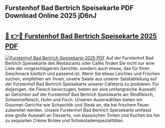 ## Furstenhof Bad Bertrich Speisekarte PDF Download Online 2025 jD6nJ

# <h2><a href="http://gcecad.nevu.top/?p=Furstenhof+Bad+Bertrich+Speisekarte">🔗 👉🔴 Furstenhof Bad Bertrich Speisekarte 2025 PDF</a></h2>

[![Furstenhof Bad Bertrich Speisekarte 2025 PDF](https://i.imgur.com/dBaPXMq.png)](http://gcecad.nevu.top/?p=Furstenhof+Bad+Bertrich+Speisekarte)
Auf der Furstenhof Bad Bertrich Speisekarte des Restaurants oder Cafés finden Sie nicht nur eine Liste der vorgeschlagenen Gerichte, sondern auch etwas, das für Ihren Geschmack köstlich und passend ist. Wenn Sie etwas Leichtes und Frisches suchen, empfehlen wir Ihnen, unsere Salate aus unserer Salatabteilung auf der Furstenhof Bad Bertrich Speisekarte unserer Cafeteria zu probieren. Für diejenigen, die Fleisch bevorzugen, bieten wir eine umfangreiche Auswahl an Gerichten auf der Furstenhof Bad Bertrich Speisekarte an: Rindfleisch, Schweinefleisch, Huhn und Fisch. Unseren Auserwählten bieten wir Gourmet-Gerichte wie Schaschlik und Steak an, die bei frischem Feuer zubereitet werden. Unsere Furstenhof Bad Bertrich Speisekarte umfasst eine große Auswahl an Desserts, von klassischen Torten und Kuchen bis hin zu exquisiten Crème Brûlée und Schokoladenspezialitäten.
